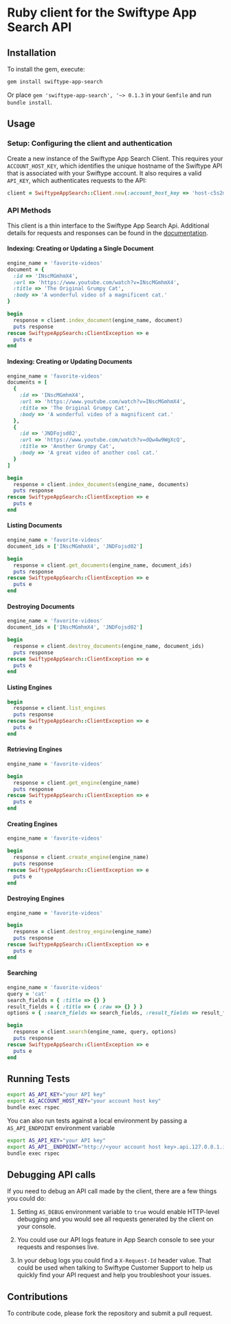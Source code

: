 # Ruby client for the Swiftype App Search API

## Installation

To install the gem, execute:

```bash
gem install swiftype-app-search
```

Or place `gem 'swiftype-app-search', '~> 0.1.3` in your `Gemfile` and run `bundle install`.

## Usage

### Setup: Configuring the client and authentication

Create a new instance of the Swiftype App Search Client. This requires your `ACCOUNT_HOST_KEY`, which
identifies the unique hostname of the Swiftype API that is associated with your Swiftype account.
It also requires a valid `API_KEY`, which authenticates requests to the API:

```ruby
client = SwiftypeAppSearch::Client.new(:account_host_key => 'host-c5s2mj', :api_key => 'api-mu75psc5egt9ppzuycnc2mc3')
```

### API Methods

This client is a thin interface to the Swiftype App Search Api. Additional details for requests and responses can be
found in the [documentation](https://swiftype.com/documentation/app-search).

#### Indexing: Creating or Updating a Single Document

```ruby
engine_name = 'favorite-videos'
document = {
  :id => 'INscMGmhmX4',
  :url => 'https://www.youtube.com/watch?v=INscMGmhmX4',
  :title => 'The Original Grumpy Cat',
  :body => 'A wonderful video of a magnificent cat.'
}

begin
  response = client.index_document(engine_name, document)
  puts response
rescue SwiftypeAppSearch::ClientException => e
  puts e
end
```

#### Indexing: Creating or Updating Documents

```ruby
engine_name = 'favorite-videos'
documents = [
  {
    :id => 'INscMGmhmX4',
    :url => 'https://www.youtube.com/watch?v=INscMGmhmX4',
    :title => 'The Original Grumpy Cat',
    :body => 'A wonderful video of a magnificent cat.'
  },
  {
    :id => 'JNDFojsd02',
    :url => 'https://www.youtube.com/watch?v=dQw4w9WgXcQ',
    :title => 'Another Grumpy Cat',
    :body => 'A great video of another cool cat.'
  }
]

begin
  response = client.index_documents(engine_name, documents)
  puts response
rescue SwiftypeAppSearch::ClientException => e
  puts e
end
```

#### Listing Documents

```ruby
engine_name = 'favorite-videos'
document_ids = ['INscMGmhmX4', 'JNDFojsd02']

begin
  response = client.get_documents(engine_name, document_ids)
  puts response
rescue SwiftypeAppSearch::ClientException => e
  puts e
end
```

#### Destroying Documents

```ruby
engine_name = 'favorite-videos'
document_ids = ['INscMGmhmX4', 'JNDFojsd02']

begin
  response = client.destroy_documents(engine_name, document_ids)
  puts response
rescue SwiftypeAppSearch::ClientException => e
  puts e
end
```

#### Listing Engines

```ruby
begin
  response = client.list_engines
  puts response
rescue SwiftypeAppSearch::ClientException => e
  puts e
end
```

#### Retrieving Engines

```ruby
engine_name = 'favorite-videos'

begin
  response = client.get_engine(engine_name)
  puts response
rescue SwiftypeAppSearch::ClientException => e
  puts e
end
```

#### Creating Engines

```ruby
engine_name = 'favorite-videos'

begin
  response = client.create_engine(engine_name)
  puts response
rescue SwiftypeAppSearch::ClientException => e
  puts e
end
```

#### Destroying Engines

```ruby
engine_name = 'favorite-videos'

begin
  response = client.destroy_engine(engine_name)
  puts response
rescue SwiftypeAppSearch::ClientException => e
  puts e
end
```

#### Searching

```ruby
engine_name = 'favorite-videos'
query = 'cat'
search_fields = { :title => {} }
result_fields = { :title => { :raw => {} } }
options = { :search_fields => search_fields, :result_fields => result_fields }

begin
  response = client.search(engine_name, query, options)
  puts response
rescue SwiftypeAppSearch::ClientException => e
  puts e
end
```

## Running Tests

```bash
export AS_API_KEY="your API key"
export AS_ACCOUNT_HOST_KEY="your account host key"
bundle exec rspec
```

You can also run tests against a local environment by passing a `AS_API_ENDPOINT` environment variable

```bash
export AS_API_KEY="your API key"
export AS_API__ENDPOINT="http://<your account host key>.api.127.0.0.1.ip.es.io:3002/api/as/v1"
bundle exec rspec
```

## Debugging API calls

If you need to debug an API call made by the client, there are a few things you could do:

1. Setting `AS_DEBUG` environment variable to `true` would enable HTTP-level debugging and you would
   see all requests generated by the client on your console.

2. You could use our API logs feature in App Search console to see your requests and responses live.

3. In your debug logs you could find a `X-Request-Id` header value. That could be used when talking
   to Swiftype Customer Support to help us quickly find your API request and help you troubleshoot
   your issues.

## Contributions

To contribute code, please fork the repository and submit a pull request.
